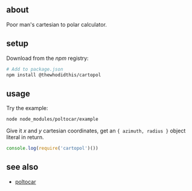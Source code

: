 ## about

Poor man's cartesian to polar calculator.

## setup

Download from the _npm_ registry:

```sh
# Add to package.json
npm install @thewhodidthis/cartopol
```

## usage

Try the example:

```sh
node node_modules/poltocar/example
```

Give it _x_ and _y_ cartesian coordinates, get an `{ azimuth, radius }` object literal in return.

```js
console.log(require('cartopol')())
```

## see also

- [poltocar](https://github.com/thewhodidthis/poltocar)
